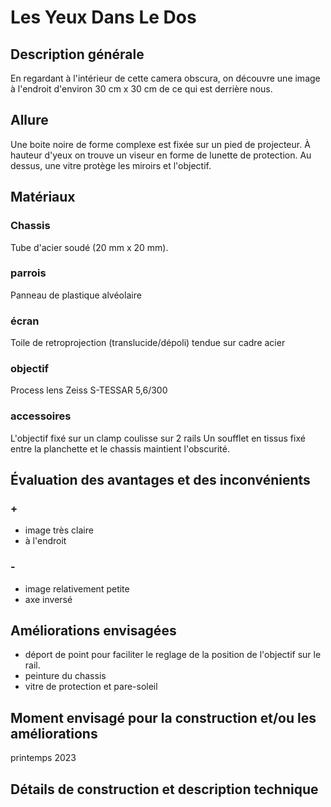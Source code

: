 #  Les Yeux Dans Le Dos 
## Description générale
En regardant à l'intérieur de cette camera obscura, on découvre une image à l'endroit d'environ 30 cm x 30 cm de ce qui est derrière nous.
## Allure
Une boite noire de forme complexe est fixée sur un pied de projecteur. À hauteur d'yeux on trouve un viseur en forme de lunette de protection. Au dessus, une vitre protège les miroirs et l'objectif.
## Matériaux
### Chassis
Tube d'acier soudé (20 mm x 20 mm).
### parrois
Panneau de plastique alvéolaire
### écran
Toile de retroprojection (translucide/dépoli) tendue sur cadre acier
### objectif
Process lens Zeiss S-TESSAR 5,6/300
### accessoires
L'objectif fixé sur un clamp coulisse sur 2 rails
Un soufflet en tissus fixé entre la planchette et le chassis maintient l'obscurité.
## Évaluation des avantages et des inconvénients
### +
- image très claire
- à l'endroit
### -
- image relativement petite
- axe inversé
## Améliorations envisagées
- déport de point pour faciliter le reglage de la position de l'objectif sur le rail.
- peinture du chassis
- vitre de protection et pare-soleil
## Moment envisagé pour la construction et/ou les améliorations
printemps 2023
## Détails de construction et description technique
